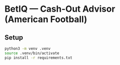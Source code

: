 # BetIQ — Cash-Out Advisor (American Football)

## Setup
```bash
python3 -m venv .venv
source .venv/bin/activate
pip install -r requirements.txt

